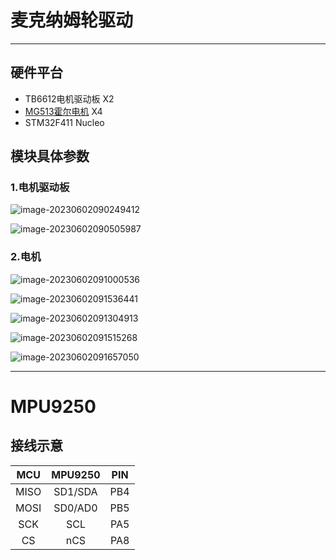 # 麦克纳姆轮驱动

---

## 硬件平台

* TB6612电机驱动板 X2
* [MG513霍尔电机](https://m.tb.cn/h.UD7tDLJ?tk=tviCdpFKvkb) X4
* STM32F411 Nucleo

## 模块具体参数

### 1.电机驱动板

![image-20230602090249412](https://cdn.jsdelivr.net/gh/kurisaW/picbed/img2023/202306020902495.png)

![image-20230602090505987](https://cdn.jsdelivr.net/gh/kurisaW/picbed/img2023/202306020905075.png)

### 2.电机

![image-20230602091000536](https://cdn.jsdelivr.net/gh/kurisaW/picbed/img2023/202306020910642.png)

![image-20230602091536441](https://cdn.jsdelivr.net/gh/kurisaW/picbed/img2023/202306020915543.png)

![image-20230602091304913](https://cdn.jsdelivr.net/gh/kurisaW/picbed/img2023/202306020913994.png)

![image-20230602091515268](https://cdn.jsdelivr.net/gh/kurisaW/picbed/img2023/202306020915361.png)

![image-20230602091657050](https://cdn.jsdelivr.net/gh/kurisaW/picbed/img2023/202306020916107.png)

---

# MPU9250

## 接线示意

| MCU  | MPU9250 | PIN  |
| :--: | :-----: | :--: |
| MISO | SD1/SDA | PB4  |
| MOSI | SD0/AD0 | PB5  |
| SCK  |   SCL   | PA5  |
|  CS  |   nCS   | PA8  |



